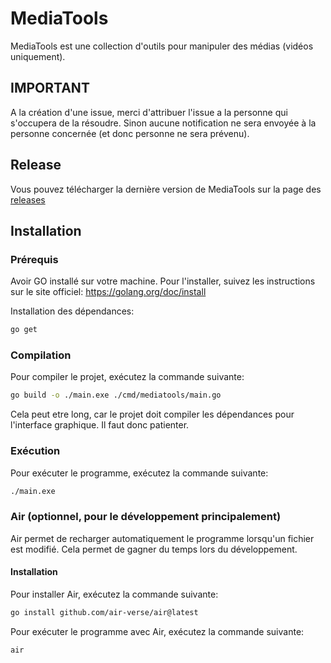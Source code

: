 # MediaTools

MediaTools est une collection d'outils pour manipuler des médias (vidéos uniquement).

## IMPORTANT

A la création d'une issue, merci d'attribuer l'issue a la personne qui s'occupera de la résoudre. Sinon aucune notification ne sera envoyée à la personne concernée (et donc personne ne sera prévenu).

## Release

Vous pouvez télécharger la dernière version de MediaTools sur la page des [releases](https://github.com/Developpeur-du-dimanche/MediaTools/releases)

## Installation


### Prérequis

Avoir GO installé sur votre machine. Pour l'installer, suivez les instructions sur le site officiel: https://golang.org/doc/install

Installation des dépendances:
```bash
go get
```

### Compilation

Pour compiler le projet, exécutez la commande suivante:
```bash
go build -o ./main.exe ./cmd/mediatools/main.go
```

Cela peut etre long, car le projet doit compiler les dépendances pour l'interface graphique. Il faut donc patienter.

### Exécution

Pour exécuter le programme, exécutez la commande suivante:
```bash
./main.exe
```

### Air (optionnel, pour le développement principalement)

Air permet de recharger automatiquement le programme lorsqu'un fichier est modifié. Cela permet de gagner du temps lors du développement.

#### Installation

Pour installer Air, exécutez la commande suivante:
```bash
go install github.com/air-verse/air@latest
```

Pour exécuter le programme avec Air, exécutez la commande suivante:
```bash
air
```
